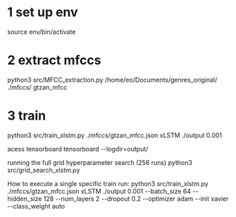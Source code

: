 # 1 set up env
source env/bin/activate

# 2 extract mfccs
python3 src/MFCC_extraction.py /home/eo/Documents/genres_original/ ./mfccs/ gtzan_mfcc

# 3 train
python3 src/train_xlstm.py ./mfccs/gtzan_mfcc.json xLSTM ./output 0.001


acess tensorboard
tensorboard --logdir=output/

running the full grid hyperparameter search (256 runs)
python3 src/grid_search_xlstm.py

How to execute a single specific train run:
python3 src/train_xlstm.py ./mfccs/gtzan_mfcc.json xLSTM ./output 0.001 --batch_size 64 --hidden_size 128 --num_layers 2 --dropout 0.2 --optimizer adam --init xavier --class_weight auto